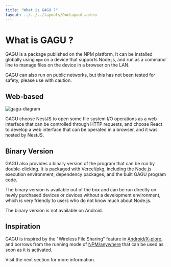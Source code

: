 ```yaml
---
title: "What is GAGU ?"
layout: ../../../layouts/DocLayout.astro
---
```


# What is GAGU ?

GAGU is a package published on the NPM platform, It can be installed globally using `npm` on a device that supports Node.js, and run as a command line to manage files on the device in a browser on the LAN.

GAGU can also run on public networks, but this has not been tested for safety, please use with caution.

## Web-based

![gagu-diagram](/assets/diagram.svg)

GAGU choose NestJS to open some file system I/O operations as a web interface that can be controlled through HTTP requests, and choose React to develop a web interface that can be operated in a browser, and it was hosted by NestJS.

## Binary Version

GAGU also provides a binary version of the program that can be run by double-clicking. It is packaged with Vercel/pkg, including the Node.js execution environment, dependency packages, and the built GAGU program code.

The binary version is available out of the box and can be run directly on newly purchased devices or devices without a development environment, which is very friendly to users who do not know much about Node.js.

<div class="apply-tip">
The binary version is not available on Android.
</div>

## Inspiration

GAGU is inspired by the "Wireless File Sharing" feature in [Android/X-plore](https://play.google.com/store/apps/details?id=com.lonelycatgames.Xplore), and borrows from the running mode of [NPM/anywhere](https://www.npmjs.com/package/anywhere) that can be used as soon as it is activated.

Visit the next section for more information.
